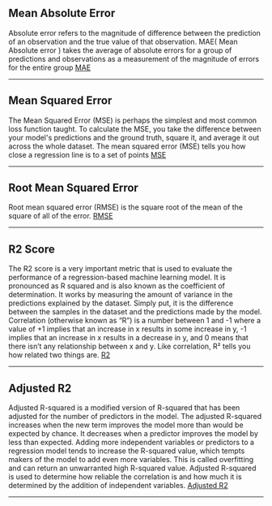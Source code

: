 ## Mean Absolute Error
Absolute error refers to the magnitude of difference between the prediction of an observation and the true value of that observation. 
MAE( Mean Absolute error ) takes the average of absolute errors for a group of predictions and observations as a measurement of the magnitude of errors for the entire group
[MAE](https://github.com/Aditya-171/Photos/blob/master/download.png)

---

## Mean Squared Error

The Mean Squared Error (MSE) is perhaps the simplest and most common loss function taught.
To calculate the MSE, you take the difference between your model's predictions and the ground truth, square it, and average it out across the whole dataset. The mean squared error (MSE) tells you how close a regression line is to a set of points
[MSE](https://github.com/Aditya-171/Photos/blob/master/download%20(1).png)

---
## Root Mean Squared Error

Root mean squared error (RMSE) is the square root of the mean of the square of all of the error. 
[RMSE](https://github.com/Aditya-171/Photos/blob/master/download%20(2).png)

---

## R2 Score

The R2 score is a very important metric that is used to evaluate the performance of a regression-based machine learning model. 
It is pronounced as R squared and is also known as the coefficient of determination. 
It works by measuring the amount of variance in the predictions explained by the dataset. Simply put, it is the difference between the samples in the dataset and the predictions made by the model. Correlation (otherwise known as “R”) is a number between 1 and -1 where a value of +1 implies that an increase in x results in some increase in y, -1 implies that an increase in x results in a decrease in y, and 0 means that there isn’t any relationship between x and y. Like correlation, R² tells you how related two things are.
[R2](https://github.com/Aditya-171/Photos/blob/master/download%20(3).png)

---


## Adjusted R2 

Adjusted R-squared is a modified version of R-squared that has been adjusted for the number of predictors in the model. The adjusted R-squared increases when the new term improves the model more than would be expected by chance. It decreases when a predictor improves the model by less than expected.
Adding more independent variables or predictors to a regression model tends to increase the R-squared value, which tempts makers of the model to add even more variables. This is called overfitting and can return an unwarranted high R-squared value. Adjusted R-squared is used to determine how reliable the correlation is and how much it is determined by the addition of independent variables.
[Adjusted R2](https://github.com/Aditya-171/Photos/blob/master/download%20(4).png)

---




